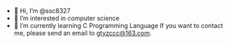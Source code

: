 - 👋 Hi, I’m @ssc8327
- 👀 I’m interested in computer science
- 🌱 I’m currently learning C Programming Language
If you want to contact me, please send an email to gtyzccc@163.com.

<!---
ssc8327/ssc8327 is a ✨ special ✨ repository because its `README.md` (this file) appears on your GitHub profile.
You can click the Preview link to take a look at your changes.
--->
